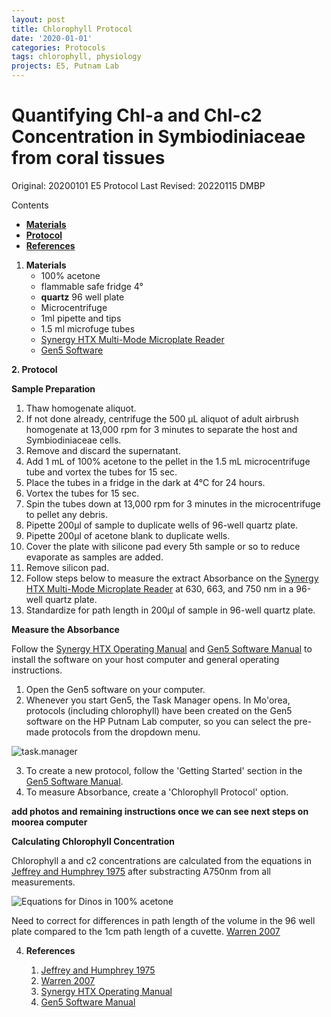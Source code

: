 ```yaml
---
layout: post
title: Chlorophyll Protocol
date: '2020-01-01'
categories: Protocols
tags: chlorophyll, physiology
projects: E5, Putnam Lab
---
```


# Quantifying Chl-a and Chl-c2 Concentration in Symbiodiniaceae from coral tissues

Original: 20200101 E5 Protocol
Last Revised: 20220115 DMBP

Contents  
- [**Materials**](#Materials)   
- [**Protocol**](#Protocol)  
- [**References**](#References)  

1. <a name="Materials"></a> **Materials**
    - 	 100% acetone
    - 	 flammable safe fridge 4°
    - 	 **quartz** 96 well plate
    -   Microcentrifuge 
    - 	 1ml pipette and tips
    -   1.5 ml microfuge tubes
    -   [Synergy HTX Multi-Mode Microplate Reader](https://www.biotek.com/products/detection-multi-mode-microplate-readers/synergy-htx-multi-mode-reader/) 
    -   [Gen5 Software](https://www.biotek.com/products/software-robotics-software/gen5-microplate-reader-and-imager-software/) 


**2. <a name="Protocol"></a> Protocol**

**Sample Preparation**  
1. Thaw homogenate aliquot.  
2. If not done already, centrifuge the 500 μL aliquot of adult airbrush homogenate at 13,000 rpm for 3 minutes to separate the host and Symbiodiniaceae cells.  
3. Remove and discard the supernatant.  
4. Add 1 mL of 100% acetone to the pellet in the 1.5 mL microcentrifuge tube and vortex the tubes for 15 sec.  
5. Place the tubes in a fridge in the dark at 4°C for 24 hours.  
6. Vortex the tubes for 15 sec.  
7. Spin the tubes down at 13,000 rpm for 3 minutes in the microcentrifuge to pellet any debris.  
8. Pipette 200µl of sample to duplicate wells of 96-well quartz plate.   
9. Pipette 200µl of acetone blank to duplicate wells.  
10. Cover the plate with silicone pad every 5th sample or so to reduce evaporate as samples are added.  
11. Remove silicon pad.   
12. Follow steps below to measure the extract Absorbance on the [Synergy HTX Multi-Mode Microplate Reader](https://www.biotek.com/products/detection-multi-mode-microplate-readers/synergy-htx-multi-mode-reader/) at 630, 663, and 750 nm in a 96-well quartz plate.
13. Standardize for path length in 200µl of sample in 96-well quartz plate.

**Measure the Absorbance**  

Follow the [Synergy HTX Operating Manual](https://github.com/urol-e5/protocols/blob/master/synergy_htx_manual.pdf) and [Gen5 Software Manual](https://github.com/urol-e5/protocols/blob/master/Gen5_software_manual.pdf) to install the software on your host computer and general operating instructions.

1. Open the Gen5 software on your computer.
2. Whenever you start Gen5, the Task Manager opens. In Mo'orea, protocols (including chlorophyll) have been created on the Gen5 software on the HP Putnam Lab computer, so you can select the pre-made protocols from the dropdown menu.

![task.manager](https://github.com/urol-e5/protocols/blob/master/images/task.manager.jpg)


3. To create a new protocol, follow the 'Getting Started' section in the [Gen5 Software Manual](https://github.com/urol-e5/protocols/blob/master/Gen5_software_manual.pdf).
4. To measure Absorbance, create a 'Chlorophyll Protocol' option.

**add photos and remaining instructions once we can see next steps on moorea computer**




**Calculating Chlorophyll Concentration**  

Chlorophyll a and c2 concentrations are calculated from the equations in [Jeffrey and Humphrey 1975](https://reader.elsevier.com/reader/sd/pii/S0015379617307783?token=0937035D38C07F29ADF00F1F2A21F20F221219B1CC11A444A4F84D16B98EC3A6AD941D191BA2135A68C98BA62A0B69FE) after substracting A750nm from all measurements.  

![Equations for Dinos in 100% acetone](https://github.com/urol-e5/protocols/blob/master/images/JH_EQ.png)

Need to correct for differences in path length of the volume in the 96 well plate compared to the 1cm path length of a cuvette.
[Warren 2007](https://www.tandfonline.com/doi/full/10.1080/01904160802135092?casa_token=RqeUl1Ccg7AAAAAA%3A6SyNAs848qrRk1-Tf1g088xWD10z1Xngb8cmcgRvC3jYSYPugr2cL8QG9wFvrFj7xZF-pqqUozonRg)

4. <a name="References"></a> **References**

    1.  [Jeffrey and Humphrey 1975](https://reader.elsevier.com/reader/sd/pii/S0015379617307783?token=0937035D38C07F29ADF00F1F2A21F20F221219B1CC11A444A4F84D16B98EC3A6AD941D191BA2135A68C98BA62A0B69FE)
    2. [Warren 2007](https://www.tandfonline.com/doi/full/10.1080/01904160802135092?casa_token=RqeUl1Ccg7AAAAAA%3A6SyNAs848qrRk1-Tf1g088xWD10z1Xngb8cmcgRvC3jYSYPugr2cL8QG9wFvrFj7xZF-pqqUozonRg)
    3. [Synergy HTX Operating Manual](https://github.com/urol-e5/protocols/blob/master/synergy_htx_manual.pdf)
    4. [Gen5 Software Manual](https://github.com/urol-e5/protocols/blob/master/Gen5_software_manual.pdf)
